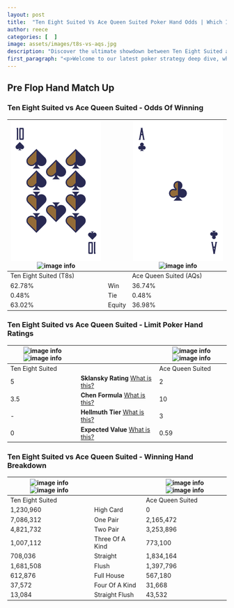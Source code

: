 ```yaml
---
layout: post
title:  "Ten Eight Suited Vs Ace Queen Suited Poker Hand Odds | Which Is The Better Hand In Poker? A Complete Guide"
author: reece
categories: [  ]
image: assets/images/t8s-vs-aqs.jpg
description: "Discover the ultimate showdown between Ten Eight Suited and Ace Queen Suited in poker! Uncover the odds, strategies, and scenarios where one hand triumphs over the other. Get ready to up your poker game with this thrilling analysis."
first_paragraph: "<p>Welcome to our latest poker strategy deep dive, where we're pitting two distinct hands against each other in a high-stakes showdown: Ten Eight Suited vs Ace Queen Suited.</p><p>In the dynamic world of poker, every decision counts, and knowing which hand holds the upper hand is key to your success at the table.</p><p>In this article, we'll dissect these two hands, explore the scenarios where one dominates the other, and equip you with the knowledge to make strategic choices that can tip the odds in your favor.</p><p>Get ready to unravel the intriguing dynamics of these poker hands and elevate your game to new heights.</p>"
---
```




[comment]: # (sp0)

## Pre Flop Hand Match Up

<div class="table hand-ratings" markdown="1"> 



### Ten Eight Suited vs Ace Queen Suited - Odds Of Winning


    
| ![image info](assets/images/hand1/t.png) ![image info](assets/images/hand1/8s.png) |  | ![image info](assets/images/hand2/a.png) ![image info](assets/images/hand2/qs.png) |
| -------- | -------- | -------- |
| Ten Eight Suited (T8s) |  | Ace Queen Suited (AQs) |
| 62.78% | Win | 36.74% |
| 0.48% | Tie | 0.48% |
| 63.02% | Equity | 36.98% |




[comment]: # (sp1)



### Ten Eight Suited vs Ace Queen Suited - Limit Poker Hand Ratings


    
| ![image info](https://www.riverpairs.com/assets/images/hand1/t.png) ![image info](https://www.riverpairs.com/assets/images/hand1/8s.png) |  | ![image info](https://www.riverpairs.com/assets/images/hand2/a.png) ![image info](https://www.riverpairs.com/assets/images/hand2/qs.png) |
| -------- | -------- | -------- |
| Ten Eight Suited |  | Ace Queen Suited |
| 5 | **Sklansky Rating** [What is this?](/sklansky-rating-explained) | 2 |
| 3.5 | **Chen Formula** [What is this?](/chen-formula-explained) | 10 |
| - | **Hellmuth Tier** [What is this?](/Hellmuth-tier-explained) | 3 |
| 0 | **Expected Value** [What is this?](/expected-value-explained) | 0.59 |




[comment]: # (sp2)



### Ten Eight Suited vs Ace Queen Suited - Winning Hand Breakdown


    
| ![image info](https://www.riverpairs.com/assets/images/hand1/t.png) ![image info](https://www.riverpairs.com/assets/images/hand1/8s.png) |  | ![image info](https://www.riverpairs.com/assets/images/hand2/a.png) ![image info](https://www.riverpairs.com/assets/images/hand2/qs.png) |
| -------- | -------- | -------- |
| Ten Eight Suited |  | Ace Queen Suited |
| 1,230,960 | High Card | 0 |
| 7,086,312 | One Pair | 2,165,472 |
| 4,821,732 | Two Pair | 3,253,896 |
| 1,007,112 | Three Of A Kind | 773,100 |
| 708,036 | Straight | 1,834,164 |
| 1,681,508 | Flush | 1,397,796 |
| 612,876 | Full House | 567,180 |
| 37,572 | Four Of A Kind | 31,668 |
| 13,084 | Straight Flush | 43,532 |




[comment]: # (sp3)



</div>

[comment]: # (sp4)



[comment]: # (sp5)

